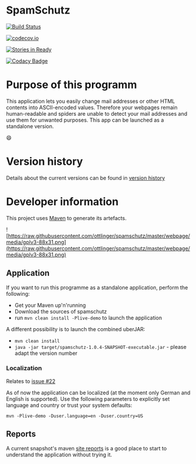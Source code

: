 # SpamSchutz

[![Build Status](https://travis-ci.org/ottlinger/spamschutz.svg?branch=master)](https://travis-ci.org/ottlinger/spamschutz)

[![codecov.io](http://codecov.io/github/ottlinger/spamschutz/coverage.svg?branch=master)](http://codecov.io/github/ottlinger/spamschutz?branch=master)

[![Stories in 
Ready](https://badge.waffle.io/ottlinger/spamschutz.svg?label=ready&title=Ready)](http://waffle.io/ottlinger/spamschutz)

[![Codacy Badge](https://api.codacy.com/project/badge/grade/ab19f8aeeb264e0bbad1740e07a765aa)](https://www.codacy.com/app/github_25/spamschutz)

# Purpose of this programm #

This application lets you easily change mail addresses or other HTML contents into ASCII-encoded values. Therefore your webpages remain human-readable and spiders are unable to detect your mail addresses and use them for unwanted purposes.
This app can be launched as a standalone version.

:smile:

# Version history

Details about the current versions can be found in [version history](HISTORY.md)

# Developer information #

This project uses [Maven](https://maven.apache.org "Official Maven website") to generate its artefacts.

![https://raw.githubusercontent.com/ottlinger/spamschutz/master/webpage/media/gplv3-88x31.png](https://raw.githubusercontent.com/ottlinger/spamschutz/master/webpage/media/gplv3-88x31.png)

## Application ##
If you want to run this programme as a standalone application, perform the following:
  * Get your Maven up'n'running
  * Download the sources of spamschutz
  * run ```mvn clean install -Plive-demo``` to launch the application

A different possibility is to launch the combined uberJAR:

  * ```mvn clean install```
  * ```java -jar target/spamschutz-1.0.4-SNAPSHOT-executable.jar``` - please adapt the version number

### Localization ###

Relates to [issue #22](../../issues/22)

  As of now the application can be localized (at the moment only German and English is supported). Use the following parameters to explicitly set language and country or trust your system defaults:
```
mvn -Plive-demo -Duser.language=en -Duser.country=US
```

## Reports ##

A current snapshot's maven [site reports](https://ottlinger.github.io/spamschutz/) is a good place to start to understand the application without trying it.
